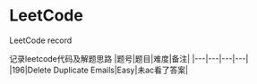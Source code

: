 # LeetCode
LeetCode record

记录leetcode代码及解题思路
|题号|题目|难度|备注|
|---|---|---|---|
|196|Delete Duplicate Emails|Easy|未ac看了答案|
